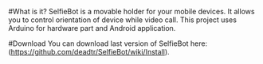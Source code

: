 #What is it?
SelfieBot is a movable holder for your mobile devices. It allows you to control orientation of device while video call.
This project uses Arduino for hardware part and Android application.

#Download
You can download last version of SelfieBot here:  (https://github.com/deadtr/SelfieBot/wiki/Install).
